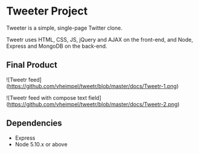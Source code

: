 # Tweeter Project

Tweeter is a simple, single-page Twitter clone.

Tweetr uses HTML, CSS, JS, jQuery and AJAX on the front-end, and Node, Express and MongoDB on the back-end.

## Final Product

![Tweetr feed] (https://github.com/vheimpel/tweetr/blob/master/docs/Tweetr-1.png)

![Tweetr feed with compose text field] (https://github.com/vheimpel/tweetr/blob/master/docs/Tweetr-2.png)


## Dependencies

- Express
- Node 5.10.x or above
